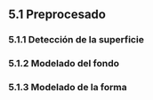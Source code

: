 ## 5.1 Preprocesado ##

### 5.1.1 Detección de la superficie ###

### 5.1.2 Modelado del fondo ###

### 5.1.3 Modelado de la forma ###